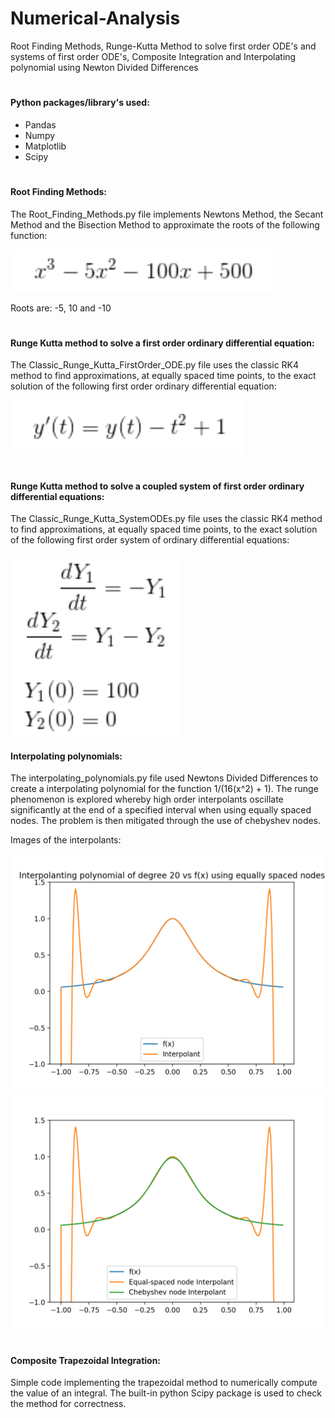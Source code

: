 # Numerical-Analysis
Root Finding Methods, Runge-Kutta Method to solve first order ODE's and systems of first order ODE's, Composite Integration and Interpolating polynomial using Newton Divided Differences

#
#### Python packages/library's used: 
- Pandas
- Numpy
- Matplotlib
- Scipy

#
#### Root Finding Methods:

The Root_Finding_Methods.py file implements Newtons Method, the Secant Method and the Bisection Method to approximate the roots of the following function:

![](Images/Equation_for_roots.png)

Roots are: -5, 10 and -10

#
#### Runge Kutta method to solve a first order ordinary differential equation:

The Classic_Runge_Kutta_FirstOrder_ODE.py file uses the classic RK4 method to find approximations, at equally spaced time points, to the exact solution of the following first order ordinary differential equation:  

![](Images/Equation_RK4_1.png)

#
#### Runge Kutta method to solve a coupled system of first order ordinary differential equations:

The Classic_Runge_Kutta_SystemODEs.py file uses the classic RK4 method to find approximations, at equally spaced time points, to the exact solution of the following first order system of ordinary differential equations:  

![](Images/Equation_RK4_2.png)

#### Interpolating polynomials:

The interpolating_polynomials.py file used Newtons Divided Differences to create a interpolating polynomial for the function 1/(16(x^2) + 1). The runge phenomenon is explored whereby high order interpolants oscillate significantly at the end of a specified interval when using equally spaced nodes. The problem is then mitigated through the use of chebyshev nodes. 

Images of the interpolants:

![](Images/Figure_1.png)
![](Images/Figure_2.png)

#
#### Composite Trapezoidal Integration: 

Simple code implementing the trapezoidal method to numerically compute the value of an integral. The built-in python Scipy package is used to check the method for correctness.

